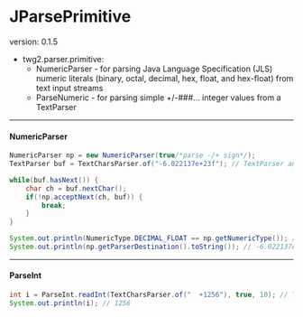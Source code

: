JParsePrimitive
==============
version: 0.1.5

* twg2.parser.primitive:
  * NumericParser - for parsing Java Language Specification (JLS) numeric literals (binary, octal, decimal, hex, float, and hex-float) from text input streams
  * ParseNumeric - for parsing simple +/-###... integer values from a TextParser

--------
#### NumericParser
```Java
NumericParser np = new NumericParser(true/*parse -/+ sign*/);
TextParser buf = TextCharsParser.of("-6.022137e+23f"); // TextParser and TextCharsParser from jtext-parser library

while(buf.hasNext()) {
	char ch = buf.nextChar();
	if(!np.acceptNext(ch, buf)) {
		break;
	}
}

System.out.println(NumericType.DECIMAL_FLOAT == np.getNumericType()); // true
System.out.println(np.getParserDestination().toString()); // -6.022137e+23f
```

--------
#### ParseInt
```Java
int i = ParseInt.readInt(TextCharsParser.of("  +1256"), true, 10); // TextCharsParser from jtext-parser library
System.out.println(i); // 1256
```
